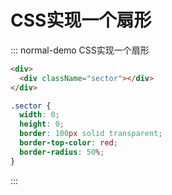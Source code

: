 # CSS实现一个扇形
::: normal-demo CSS实现一个扇形

```html
<div>
  <div className="sector"></div>
</div>
```
```css
.sector {
  width: 0;
  height: 0;
  border: 100px solid transparent;
  border-top-color: red;
  border-radius: 50%;
}
```
:::
